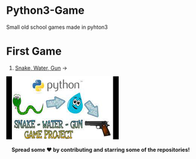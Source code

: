 # Python3-Game
Small old school games made in pyhton3

# First Game
1. [Snake, Water, Gun](https://github.com/namx05/Python3-Game/tree/main/snake_water_gun) -> 
<img align="center" alt="jpg" src="/snake_water_gun/index.jpg" />


<div align="center">

#### Spread some ❤️ by contributing and starring some of the repositories!

</div>
